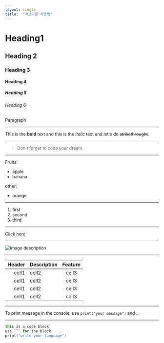 ```yaml
---
layout: single
title:  "마크다운 사용법"
---
```


<!--Heading-->
# Heading1
## Heading 2
### Heading 3
#### Heading 4
##### Heading 5
###### Heading 6

Paragraph
<!--Line-->
---
<!--Text attributes-->
This is the **bold** text and this is the *italic* text and let's do ~~strikethrought~~.

---
<!--Quote-->
>Don't forget to code your dream.
---
<!--Bullet list-->
Fruits:
* apple
* banana

other:
- orange

---
<!--Numberd list-->
1. first
2. second
3. third

---
<!--Link-->
Click [here](https://hyuny223.github.io)

---
<!--Image-->
![image description](../docs/assets/images/mm-responsive-feature.png)

---
<!--Table-->
|Header|Description|Feature|
|--:|:--|:--:|
|cell1|cell2|cell3|
|cell1|cell2|cell3|
|cell1|cell2|cell3|
|cell1|cell2|cell3|
---
<!--Code-->
To print message in the console, use `print("your message")` and ..

---
```c++
this is a code block
use ``` for the block
print("write your language")
```